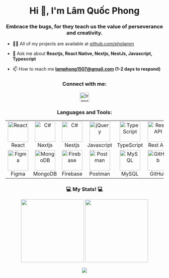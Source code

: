 <h1 align="center">Hi 👋, I'm Lâm Quốc Phong</h1>
<h3 align="center">Embrace the bugs, for they teach us the value of perseverance and creativity.</h3>

- 👨‍💻 All of my projects are available at [github.com/phglamm](https://github.com/phglamm)

- 💬 Ask me about **Reactjs, React Native, Nextjs, NestJs, Javascript, Typescript**

- 📫 How to reach me **lamphong1507@gmail.com (1-2 days to respond)**

<h3 align="center">Connect with me:</h3>
<p align="center">
    <a href="https://www.facebook.com/phonglam1507" target="_blank">
        <img src="https://raw.githubusercontent.com/rahuldkjain/github-profile-readme-generator/master/src/images/icons/Social/facebook.svg" alt="tranquoccuong107" style="height: 30px; width: 30px;" />
    </a>
</p>


<div align="center">
  
  <h3>Languages and Tools:</h3>

  <table>
    <tr>
        <td align="center" width="96">
          <img src="https://techstack-generator.vercel.app/react-icon.svg" alt="React" width="65" height="65" />
          <br>React
      </td>
      <td align="center" width="96">
          <img src="https://www.svgrepo.com/show/368858/nextjs.svg" width="65" height="65" alt="C#" />
          <br>Nextjs      
        </td>
      <td align="center" width="96">
          <img src="https://static-00.iconduck.com/assets.00/nestjs-icon-2048x2040-3rrvcej8.png" width="65" height="65" alt="C#" />
          <br>Nestjs  
      </td>
              <td align="center" width="96">
          <img src="https://techstack-generator.vercel.app/js-icon.svg" width="65" height="65" alt="jQuery" />
          <br>Javascript
      </td>
        <td align="center" width="96">
          <img src="https://techstack-generator.vercel.app/ts-icon.svg" alt="TypeScript" width="65" height="65" />
          <br>TypeScript
      </td>
      <td align="center" width="96">
          <img src="https://techstack-generator.vercel.app/restapi-icon.svg" width="65" height="65" alt="Rest API" />
          <br>Rest API
      </td>
      <td align="center" width="96">
          <img src="https://techstack-generator.vercel.app/csharp-icon.svg" width="65" height="65" alt="C#" />
          <br>C#
      </td>
      <td align="center" width="96">
          <img src="https://skillicons.dev/icons?i=dotnet" width="65" height="65" alt=".NET" />
          <br>.NET
      </td>
    </tr>
    <tr>
    <td align="center" width="96">
          <img src="https://skillicons.dev/icons?i=figma" width="65" height="65" alt="Figma" />
          <br>Figma
      </td>
        <td align="center" width="96">
          <img src="https://i.giphy.com/media/v1.Y2lkPTc5MGI3NjExeXBtaDFudHZkcjVzYnNwbDdjaXMydGZvN3c2MWljODd2d2x6Yzh6eSZlcD12MV9pbnRlcm5hbF9naWZfYnlfaWQmY3Q9cw/tAjb5pyCEBhEb8jWxC/giphy.gif" width="65" height="65" alt="MongoDB" />
          <br>MongoDB
      </td>
      <td align="center" width="96">
          <img src="https://www.gstatic.com/devrel-devsite/prod/v1698cdd3153b47734bb6d9d8688c4490898207543be76b2c5805f109c27c7695/firebase/images/touchicon-180.png" width="65" height="65" alt="Firebase" />
          <br>Firebase
      </td>
      <td align="center" width="96">
          <img src="https://skillicons.dev/icons?i=postman" width="65" height="65" alt="Postman" />
          <br>Postman
      </td>
      <td align="center" width="96">
          <img src="https://techstack-generator.vercel.app/mysql-icon.svg" width="65" height="65" alt="MySQL" />
          <br>MySQL
      </td>
      <td align="center" width="96">
          <img src="https://techstack-generator.vercel.app/github-icon.svg" width="65" height="65" alt="GitHub" />
          <br>GitHub
      </td>
      <td align="center" width="96">
          <img src="https://techstack-generator.vercel.app/docker-icon.svg" width="65" height="65" alt="Docker" />
          <br>Docker
      </td>
      <td align="center" width="96">
          <img src="https://techstack-generator.vercel.app/aws-icon.svg" width="65" height="65" alt="C#" />
          <br>AWS  
      </td>
    </tr>
  </table>
</div>

<h3 align="center">💻 My Stats! 💻</h3>

<div align="center">
  <img height="200" src="https://github-readme-stats.vercel.app/api?username=phglamm&hide_border=true&theme=transparent&show_icons=true&include_all_commits=true&title_color=007ACC&icon_color=007ACC&text_color=007ACC" />

  <img height="200" src="https://github-readme-stats.vercel.app/api/top-langs?username=phglamm&hide_border=true&theme=transparent&layout=compact&langs_count=8&card_width=320&title_color=007ACC&text_color=007ACC" />
</div>

<p align="center">
  <img src="https://github-readme-streak-stats.herokuapp.com/?user=phglamm&theme=transparent&hide_border=true&ring=FF6B00&fire=FF6B00&currStreakLabel=FF6B00&currStreakNum=FF6B00&sideLabels=FF6B00&sideNums=FF6B00" />
</p>

